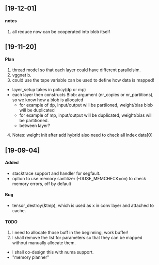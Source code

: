 ## [19-12-01]
#### notes
1. all reduce now can be cooperated into blob itself
## [19-11-20]
#### Plan
1. thread model so that each layer could have different parallelsim.
2. vggnet b.
3. could use the tape variable can be used to  define how data is mapped!
  - layer_setup takes in policy(dp or mp)
  - each layer then constructs Blob: argument (nr_copies or nr_partitions), so we know how a blob is allocated
     * for example of dp, input/output will be partiioned, weight/bias blob will be duplicated
     * for example of mp, input/output will be duplicated, weight/bias will be partitioned.
     * between layer?
4. Notes:
  weight init after add hybrid
  also need to check all index data[0]

## [19-09-04]
#### Added
- stacktrace support and handler for segfault.
- option to use memory santilizer (-DUSE_MEMCHECK=on) to check memory errors, off by default

#### Bug
- tensor_destroy(&tmp), which is used as x in conv layer and attached to cache.

#### TODO
1. I need to allocate those buff in the beginning, work buffer!
2. I shall remove the list for parameters so that they can be mapped without manually allocate them.
  - I shall co-design this with numa support.
  - "memory planner"

